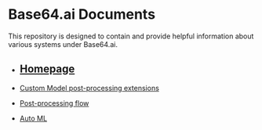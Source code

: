 # Base64.ai Documents
This repository is designed to contain and provide helpful information about various systems under Base64.ai.

* ## [Homepage](https://github.com/base64ai/docs/wiki)


* [Custom Model post-processing extensions](https://github.com/base64ai/docs/wiki/Post%E2%80%90processing-flow)

* [Post-processing flow](https://github.com/base64ai/docs/wiki/Post%E2%80%90processing-flow)

* [Auto ML](https://github.com/base64ai/docs/wiki/Base64.ai-Auto-ML)


